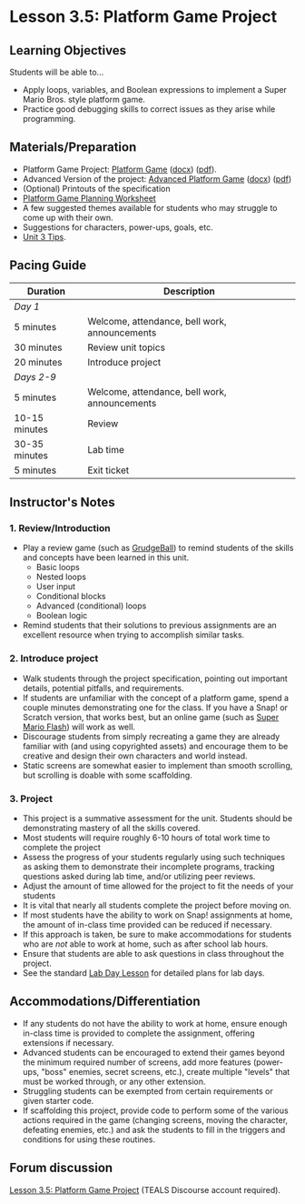 # Lesson 3.5: Platform Game Project

## Learning Objectives

Students will be able to...

* Apply loops, variables, and Boolean expressions to implement a Super Mario Bros. style platform game.
* Practice good debugging skills to correct issues as they arise while programming.

## Materials/Preparation

* Platform Game Project: [Platform Game](project_3_platform_game_easy.md) ([docx](https://github.com/TEALSK12/introduction-to-computer-science/raw/master/Projects/Projects%20Word/Project%203%20Platform%20Game%20Easy.docx)) ([pdf](https://github.com/TEALSK12/introduction-to-computer-science/raw/master/Projects/Projects%20PDF/Project%203%20Platform%20Game%20Easy.pdf)).
* Advanced Version of the project: [Advanced Platform Game](project_3.md) ([docx](https://github.com/TEALSK12/introduction-to-computer-science/raw/master/Projects/Projects%20Word/Project%203%20Platform%20Game.docx)) ([pdf](https://github.com/TEALSK12/introduction-to-computer-science/raw/master/Projects/Projects%20PDF/Project%203%20Platform%20Game.pdf))
* (Optional) Printouts of the specification
* [Platform Game Planning Worksheet](https://github.com/TEALSK12/introduction-to-computer-science/raw/master/Projects/Projects%20Word/Platform_Game_Planning_Worksheet.docx)
* A few suggested themes available for students who may struggle to come up with their own.
* Suggestions for characters, power-ups, goals, etc.
* [Unit 3 Tips](unit_3_tips.md).

## Pacing Guide

| Duration      | Description                                   |
| ------------ | -------------------------------------------- |
| _Day 1_       |                                               |
| 5 minutes     | Welcome, attendance, bell work, announcements |
| 30 minutes    | Review unit topics                            |
| 20 minutes    | Introduce project                             |
| _Days 2-9_    |                                               |
| 5 minutes     | Welcome, attendance, bell work, announcements |
| 10-15 minutes | Review                                        |
| 30-35 minutes | Lab time                                      |
| 5 minutes     | Exit ticket                                   |

## Instructor's Notes

### 1.  Review/Introduction

* Play a review game (such as [GrudgeBall](http://toengagethemall.blogspot.com/2013/02/grudgeball-review-game-where-kids-attack.html)) to remind students of the skills and concepts have been learned in this unit.
  * Basic loops
  * Nested loops
  * User input
  * Conditional blocks
  * Advanced (conditional) loops
  * Boolean logic
* Remind students that their solutions to previous assignments are an excellent resource when trying to accomplish similar tasks.

### 2. Introduce project

* Walk students through the project specification, pointing out important details, potential pitfalls, and requirements.
* If students are unfamiliar with the concept of a platform game, spend a couple minutes demonstrating one for the class.  If you have a Snap! or Scratch version, that works best, but an online game (such as [Super Mario Flash](http://www.pouetpu-games.com/index.php?section=2&game_id=1&w=640&h=480)) will work as well.
* Discourage students from simply recreating a game they are already familiar with (and using copyrighted assets) and encourage them to be creative and design their own characters and world instead.
* Static screens are somewhat easier to implement than smooth scrolling, but scrolling is doable with some scaffolding.

### 3. Project

* This project is a summative assessment for the unit.  Students should be demonstrating mastery of all the skills covered.
* Most students will require roughly 6-10 hours of total work time to complete the project
* Assess the progress of your students regularly using such techniques as asking them to demonstrate their incomplete programs, tracking questions asked during lab time, and/or utilizing peer reviews.
* Adjust the amount of time allowed for the project to fit the needs of your students
* It is vital that nearly all students complete the project before moving on.
* If most students have the ability to work on Snap! assignments at home, the amount of in-class time provided can be reduced if necessary.
* If this approach is taken, be sure to make accommodations for students who are _not_ able to work at home, such as after school lab hours.
* Ensure that students are able to ask questions in class throughout the project.
* See the standard [Lab Day Lesson](lab_day_lesson.md) for detailed plans for lab days.

## Accommodations/Differentiation

* If any students do not have the ability to work at home, ensure enough in-class time is provided to complete the assignment, offering extensions if necessary.
* Advanced students can be encouraged to extend their games beyond the minimum required number of screens, add more features (power-ups, "boss" enemies, secret screens, etc.), create multiple "levels" that must be worked through, or any other extension.
* Struggling students can be exempted from certain requirements or given starter code.
* If scaffolding this project, provide code to perform some of the various actions required in the game (changing screens, moving the character, defeating enemies, etc.) and ask the students to fill in the triggers and conditions for using these routines.

## Forum discussion

[Lesson 3.5: Platform Game Project](http://forums.tealsk12.org/c/intro-unit-3-variables-and-customization/lesson-3-5-platform-game-project) (TEALS Discourse account required).
